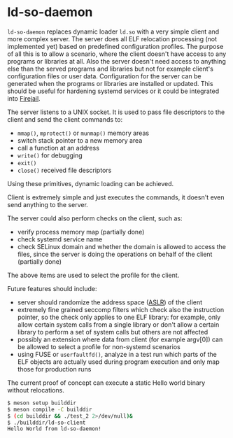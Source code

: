 # ld-so-daemon

`ld-so-daemon` replaces dynamic loader `ld.so` with a very simple client and more complex server.
The server does all ELF relocation processing (not implemented yet) based on predefined configuration profiles.
The purpose of all this is to allow a scenario, where the client doesn't have access to any programs or libraries at all.
Also the server doesn't need access to anything else than the served programs and libraries but not for example client's configuration files or user data.
Configuration for the server can be generated when the programs or libraries are installed or updated.
This should be useful for hardening systemd services or it could be integrated into [Firejail](https://github.com/netblue30/firejail).

The server listens to a UNIX socket.
It is used to pass file descriptors to the client and send the client commands to:
- `mmap()`, `mprotect()` or `munmap()` memory areas
- switch stack pointer to a new memory area
- call a function at an address
- `write()` for debugging
- `exit()`
- `close()` received file descriptors

Using these primitives, dynamic loading can be achieved.

Client is extremely simple and just executes the commands, it doesn't even send anything to the server.

The server could also perform checks on the client, such as:
- verify process memory map (partially done)
- check systemd service name
- check SELinux domain and whether the domain is allowed to access the files, since the server is doing the operations on behalf of the client  (partially done)

The above items are used to select the profile for the client.

Future features should include:
- server should randomize the address space ([ASLR](https://en.wikipedia.org/wiki/Address_space_layout_randomization)) of the client
- extremely fine grained seccomp filters which check also the instruction pointer, so the check only applies to one ELF library:
for example, only allow certain system calls from a single library or don't allow a certain library to perform a set of system calls but others are not affected
- possibly an extension where data from client (for example argv[0]) can be allowed to select a profile for non-systemd scenarios
- using FUSE or `userfaultfd()`, analyze in a test run which parts of the ELF objects are actually used during program execution and only map those for production runs

The current proof of concept can execute a static Hello world binary without relocations.

```bash
$ meson setup builddir
$ meson compile -C builddir
$ (cd builddir && ./test_2 2>/dev/null)&
$ ./builddir/ld-so-client
Hello World from ld-so-daemon!
```
